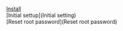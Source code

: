 [Install](Install)  
[Initial settup](Initial setting)  
[Reset root password](Reset root password)  
